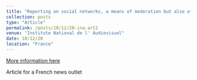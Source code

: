 ```yaml
---
title: "Reporting on social networks, a means of moderation but also of censorship (French)"
collection: posts
type: "Article"
permalink: /posts/10/12/20-ina-art2
venue: "Institute National de l' Audiovisuel"
date: 10/12/20
location: "France"
---
```


[More information here](https://larevuedesmedias.ina.fr/signalement-reseaux-sociaux-moderation-censure)

Article for a French news outlet
